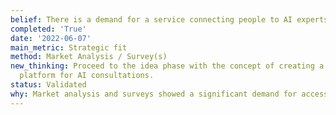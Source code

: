 ```yaml
---
belief: There is a demand for a service connecting people to AI experts.
completed: 'True'
date: '2022-06-07'
main_metric: Strategic fit
method: Market Analysis / Survey(s)
new_thinking: Proceed to the idea phase with the concept of creating a video call
  platform for AI consultations.
status: Validated
why: Market analysis and surveys showed a significant demand for access to AI experts.
---
```


